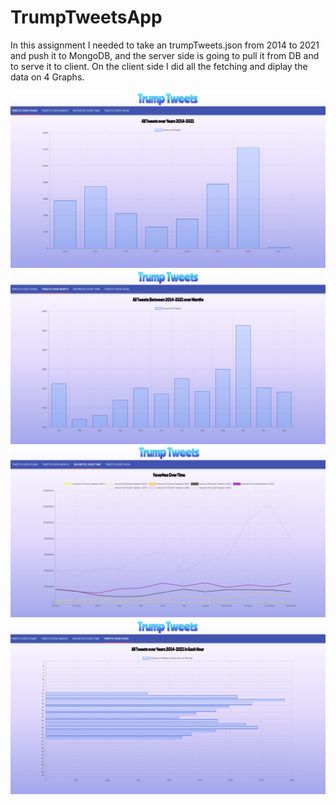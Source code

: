 # TrumpTweetsApp
In this assignment I needed to take an trumpTweets.json from 2014 to 2021 and push it to MongoDB, and the server side is going to pull it from DB and to serve it to client. On the client side I did all the fetching and diplay the data on 4 Graphs.

![alt text](https://github.com/amitmo50/TrumpAppTweets/blob/main/pic1.png?raw=true)
![alt text](https://github.com/amitmo50/TrumpAppTweets/blob/main/pic2.png?raw=true)
![alt text](https://github.com/amitmo50/TrumpAppTweets/blob/main/pic3.png?raw=true)
![alt text](https://github.com/amitmo50/TrumpAppTweets/blob/main/pic4.png?raw=true)